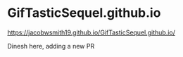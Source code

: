 # GifTasticSequel.github.io

https://jacobwsmith19.github.io/GifTasticSequel.github.io/

Dinesh here, adding a new PR
